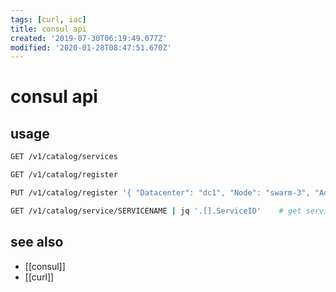 ```yaml
---
tags: [curl, iac]
title: consul api
created: '2019-07-30T06:19:49.077Z'
modified: '2020-01-28T08:47:51.670Z'
---
```


# consul api

## usage
```sh
GET /v1/catalog/services

GET /v1/catalog/register

PUT /v1/catalog/register '{ "Datacenter": "dc1", "Node": "swarm-3", "Address": "10.32.23.208", "ServiceName": "swarm-b" }'

GET /v1/catalog/service/SERVICENAME | jq '.[].ServiceID'    # get service id
```

## see also
- [[consul]]
- [[curl]]
